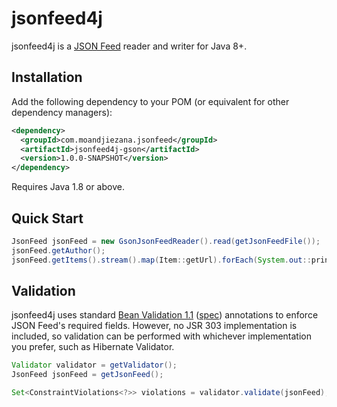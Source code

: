 # jsonfeed4j

jsonfeed4j is a [JSON Feed](https://jsonfeed.org) reader and writer for Java 8+.

## Installation

Add the following dependency to your POM (or equivalent for other dependency managers):

```xml
<dependency>
  <groupId>com.moandjiezana.jsonfeed</groupId>
  <artifactId>jsonfeed4j-gson</artifactId>
  <version>1.0.0-SNAPSHOT</version>
</dependency>
```

Requires Java 1.8 or above.

## Quick Start

```java
JsonFeed jsonFeed = new GsonJsonFeedReader().read(getJsonFeedFile());
jsonFeed.getAuthor();
jsonFeed.getItems().stream().map(Item::getUrl).forEach(System.out::println);
```

## Validation

jsonfeed4j uses standard [Bean Validation 1.1](http://beanvalidation.org) ([spec](http://beanvalidation.org/1.1/spec/)) annotations to enforce JSON Feed's required fields. However, no JSR 303 implementation is included, so validation can be performed with whichever implementation you prefer, such as Hibernate Validator.

```java
Validator validator = getValidator();
JsonFeed jsonFeed = getJsonFeed();

Set<ConstraintViolations<?>> violations = validator.validate(jsonFeed);
```


